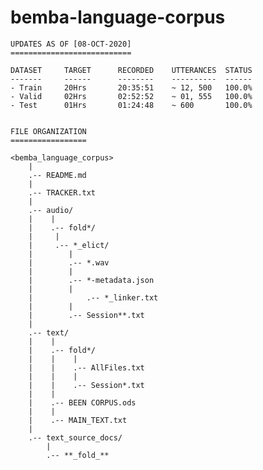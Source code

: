 # bemba-language-corpus


	UPDATES AS OF [08-OCT-2020]
	===========================
	
	DATASET		TARGET		RECORDED	UTTERANCES	STATUS			
	-------		------		--------	----------	------
	- Train		20Hrs		20:35:51	~ 12, 500	100.0%		
	- Valid		02Hrs		02:52:52	~ 01, 555	100.0%
	- Test		01Hrs		01:24:48	~ 600		100.0%
	
	
	FILE ORGANIZATION
	=================
	
	<bemba_language_corpus>
		|
		.-- README.md
		|
		.-- TRACKER.txt
		|
		.-- audio/
		|    |
		|    .-- fold*/
		|	  |
		|	  .-- *_elict/
		|		 |
		|		 .-- *.wav
		|		 |
		|		 .-- *-metadata.json
		|		 |
		|	      	 .-- *_linker.txt
		|		 |
		|		 .-- Session**.txt
		|        
		.-- text/
		|    |
		|    .-- fold*/
		|    |    |
		|    |    .-- AllFiles.txt
		|    |    |
		|    |    .-- Session*.txt
		|    | 
		|    .-- BEEN CORPUS.ods
		|    |    
		|    .-- MAIN_TEXT.txt
		|
		.-- text_source_docs/
			|
			.-- **_fold_**
